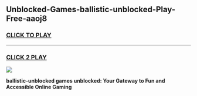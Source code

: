 
## Unblocked-Games-ballistic-unblocked-Play-Free-aaoj8
<h3>
<a href="https://premium76.site?title=ballistic-unblocked&ref=10A">CLICK TO PLAY</a></h3>
<hr>

<h3>
<a href="https://premium76.site?title=ballistic-unblocked&ref=10A">CLICK 2 PLAY</a>
  
</h3>

<a href="https://premium76.site?title=ballistic-unblocked&ref=10A"><img src="https://clearcache.store/games.png"></a>


**ballistic-unblocked games unblocked: Your Gateway to Fun and Accessible Online Gaming**
